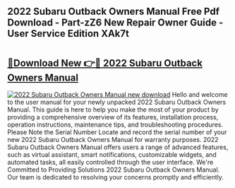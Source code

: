 ## 2022 Subaru Outback Owners Manual Free Pdf Download - Part-zZ6 New Repair Owner Guide - User Service Edition XAk7t

# <h2><a href="http://bc16619.oget.top/?id=2022+Subaru+Outback+Owners+Manual">🔗Download New 👉🔴 2022 Subaru Outback Owners Manual</a></h2>

[![2022 Subaru Outback Owners Manual new download](https://i.imgur.com/5g1atiW.png)](http://bc16619.oget.top/?id=2022+Subaru+Outback+Owners+Manual)
Hello and welcome to the user manual for your newly unpacked 2022 Subaru Outback Owners Manual. This guide is here to help you make the most of your product by providing a comprehensive overview of its features, installation process, operation instructions, maintenance tips, and troubleshooting procedures. Please Note the Serial Number Locate and record the serial number of your new 2022 Subaru Outback Owners Manual for warranty purposes. 2022 Subaru Outback Owners Manual offers users a range of advanced features, such as virtual assistant, smart notifications, customizable widgets, and automated tasks, all easily controlled through the user interface. We're Committed to Providing Solutions 2022 Subaru Outback Owners Manual. Our team is dedicated to resolving your concerns promptly and efficiently.
